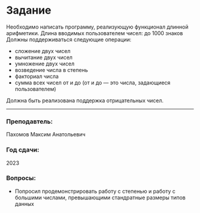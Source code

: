 # Задание
Необходимо написать программу, реализующую функционал длинной арифметики.
Длина вводимых пользователем чисел: до 1000 знаков
Должны поддерживаться следующие операции:
- сложение двух чисел
- вычитание двух чисел
- умножение двух чисел
- возведение числа в степень
- факториал числа
- сумма всех чисел от и до (от и до — это числа, задающиеся пользователем)
 
Должна быть реализована поддержка отрицательных чисел.

---
### Преподавтель: 
 Пахомов Максим Анатольевич
### Год сдачи: 
 2023
### Вопросы: 
- Попросил продемонстрировать работу с степенью и работу с большими числами, превышающими стандратные размеры типов данных
